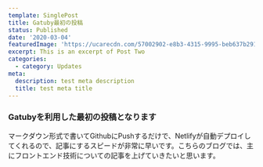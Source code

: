 ```yaml
---
template: SinglePost
title: Gatuby最初の投稿
status: Published
date: '2020-03-04'
featuredImage: 'https://ucarecdn.com/57002902-e8b3-4315-9995-beb637b29128/'
excerpt: This is an excerpt of Post Two
categories:
  - category: Updates
meta:
  description: test meta description
  title: test meta title
---
```


### Gatubyを利用した最初の投稿となります
マークダウン形式で書いてGithubにPushするだけで、Netlifyが自動デプロイしてくれるので、記事にするスピードが非常に早いです。こちらのブログでは、主にフロントエンド技術についての記事を上げていきたいと思います。
